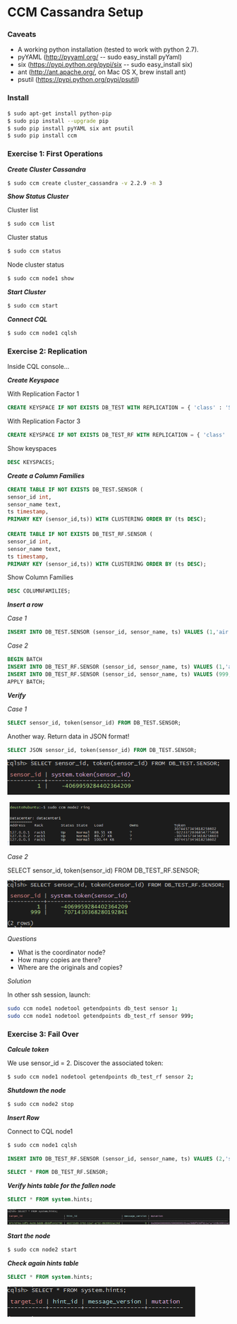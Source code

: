 # CCM Cassandra Setup

### Caveats

+ A working python installation (tested to work with python 2.7).
+ pyYAML (http://pyyaml.org/ -- sudo easy_install pyYaml)
+ six (https://pypi.python.org/pypi/six -- sudo easy_install six)
+ ant (http://ant.apache.org/, on Mac OS X, brew install ant)
+ psutil (https://pypi.python.org/pypi/psutil)

### Install

```bash
$ sudo apt-get install python-pip
$ sudo pip install --upgrade pip
$ sudo pip install pyYAML six ant psutil
$ sudo pip install ccm
```

### Exercise 1: First Operations

**_Create Cluster Cassandra_**

```bash
$ sudo ccm create cluster_cassandra -v 2.2.9 -n 3
```

**_Show Status Cluster_**

Cluster list

```bash
$ sudo ccm list
```

Cluster status

```bash
$ sudo ccm status
```

Node cluster status

```bash
$ sudo ccm node1 show
```

**_Start Cluster_**

```bash
$ sudo ccm start
```

**_Connect CQL_**

```bash
$ sudo ccm node1 cqlsh
```

### Exercise 2: Replication

Inside CQL console...

**_Create Keyspace_**

With Replication Factor 1

```sql
CREATE KEYSPACE IF NOT EXISTS DB_TEST WITH REPLICATION = { 'class' : 'SimpleStrategy', 'replication_factor' : 1 };
```

With Replication Factor 3

```sql
CREATE KEYSPACE IF NOT EXISTS DB_TEST_RF WITH REPLICATION = { 'class' : 'SimpleStrategy', 'replication_factor' : 3 };
```

Show keyspaces

```sql
DESC KEYSPACES;
```

**_Create a Column Families_**

```sql
CREATE TABLE IF NOT EXISTS DB_TEST.SENSOR (
sensor_id int,
sensor_name text,
ts timestamp,
PRIMARY KEY (sensor_id,ts)) WITH CLUSTERING ORDER BY (ts DESC);

CREATE TABLE IF NOT EXISTS DB_TEST_RF.SENSOR (
sensor_id int,
sensor_name text,
ts timestamp,
PRIMARY KEY (sensor_id,ts)) WITH CLUSTERING ORDER BY (ts DESC);
```

Show Column Families

```sql
DESC COLUMNFAMILIES;
```

**_Insert a row_**

_Case 1_

```sql
INSERT INTO DB_TEST.SENSOR (sensor_id, sensor_name, ts) VALUES (1,'air polution',dateof(now()));
```

_Case 2_

```sql
BEGIN BATCH
INSERT INTO DB_TEST_RF.SENSOR (sensor_id, sensor_name, ts) VALUES (1,'air polution',dateof(now()));
INSERT INTO DB_TEST_RF.SENSOR (sensor_id, sensor_name, ts) VALUES (999,'air flow meter',dateof(now()));
APPLY BATCH;
```

**_Verify_**

_Case 1_

```sql
SELECT sensor_id, token(sensor_id) FROM DB_TEST.SENSOR;
```

Another way. Return data in JSON format!
```sql
SELECT JSON sensor_id, token(sensor_id) FROM DB_TEST.SENSOR;
```

![CQL Token](img/ccm_1.png)

![CQL Token](img/ccm_2.png)

_Case 2_

SELECT sensor_id, token(sensor_id) FROM DB_TEST_RF.SENSOR;

![CQL Token](img/ccm_3.png)

_Questions_

- What is the coordinator node?
- How many copies are there?
- Where are the originals and copies?

_Solution_

In other ssh session, launch:

```bash
sudo ccm node1 nodetool getendpoints db_test sensor 1;
sudo ccm node1 nodetool getendpoints db_test_rf sensor 999;
```

### Exercise 3: Fail Over

**_Calcule token_**

We use sensor_id = 2. Discover the associated token:

```bash
$ sudo ccm node1 nodetool getendpoints db_test_rf sensor 2;
```

**_Shutdown the node_**

```bash
$ sudo ccm node2 stop
```

**_Insert Row_**

Connect to CQL node1

```bash
$ sudo ccm node1 cqlsh
```

```sql
INSERT INTO DB_TEST_RF.SENSOR (sensor_id, sensor_name, ts) VALUES (2,'speed sensor',dateof(now()));
```

```sql
SELECT * FROM DB_TEST_RF.SENSOR;
```

**_Verify hints table for the fallen node_**

```sql
SELECT * FROM system.hints;
```

![CQL Hints Table](img/ccm_4.png)


**_Start the node_**

```bash
$ sudo ccm node2 start
```

**_Check again hints table_**

```sql
SELECT * FROM system.hints;
```

![CQL Check](img/ccm_5.png)








